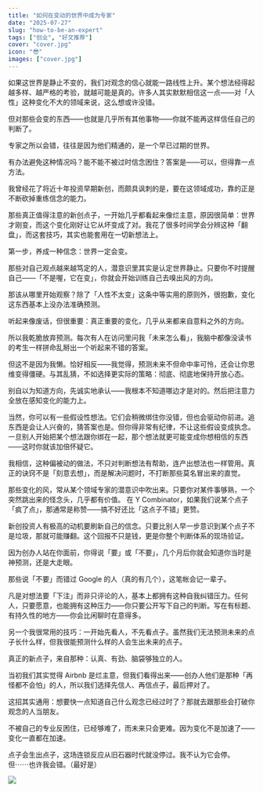 ```yaml
---
title: "如何在变动的世界中成为专家"
date: "2025-07-27"
slug: "how-to-be-an-expert"
tags: ["创业", "好文推荐"]
cover: "cover.jpg"
icon: "😎"
images: ["cover.jpg"]
---
```

如果这世界是静止不变的，我们对观念的信心就能一路线性上升。某个想法经得起越多样、越严格的考验，就越可能是真的。许多人其实默默相信这一点——对「人性」这种变化不大的领域来说，这么想或许没错。



但对那些会变的东西——也就是几乎所有其他事物——你就不能再这样信任自己的判断了。



专家之所以会错，往往是因为他们精通的，是一个早已过期的世界。



有办法避免这种情况吗？能不能不被过时信念困住？答案是——可以，但得靠一点方法。



我曾经花了将近十年投资早期新创，而颇具讽刺的是，要在这领域成功，靠的正是不断砍掉重练信念的能力。



那些真正值得注意的新创点子，一开始几乎都看起来像烂主意，原因很简单：世界才刚变，而这个变化刚好让它从坏变成了对。我花了很多时间学会分辨这种「翻盘」，而这套技巧，其实也能套用在一切新想法上。



第一步，养成一种信念：世界一定会变。



那些对自己观点越来越笃定的人，潜意识里其实是认定世界静止。只要你不时提醒自己——「不是喔，它在变」，你就会开始训练自己去嗅出风的方向。



那该从哪里开始观察？除了「人性不太变」这条中等实用的原则外，很抱歉，变化这东西基本上没办法准确预测。



听起来像废话，但很重要：真正重要的变化，几乎从来都来自意料之外的方向。



所以我乾脆放弃预测。每次有人在访问里问我「未来怎么看」，我脑中都像没读书的考生一样拼命乱掰出一个听起来不错的答案。



但这不是因为我懒。恰好相反——我觉得，预测未来不但命中率可怜，还会让你思维变得僵硬。与其乱猜，不如选择更实际的策略：彻底、彻底地保持开放心态。



别自以为知道方向，先诚实地承认——我根本不知道哪边才是对的。然后把注意力全放在感知变化的能力上。



当然，你可以有一些假设性想法。它们会稍微绑住你没错，但也会驱动你前进。追东西是会让人兴奋的，猜答案也是。但你得非常有纪律，不让这些假设变成执念。
一旦别人开始把某个想法跟你绑在一起，那个想法就更可能变成你想相信的东西——这时你就该加倍怀疑它。



我相信，这种偏被动的做法，不只对判断想法有帮助，连产出想法也一样管用。真正的诀窍不是「刻意去想」，而是解决问题时，不打断那些莫名冒出来的直觉。



那些变化的风，常从某个领域专家的潜意识中吹出来。只要你对某件事够熟，一个突然跳出来的怪念头，几乎都有价值。
在 Y Combinator，如果我们说某个点子「疯了点」，那通常是称赞——搞不好还比「这点子不错」更赞。



新创投资人有极高的动机要刷新自己的信念。只要比别人早一步意识到某个点子不是垃圾，那就可能赚翻。这个回报不只是钱，更是你整个判断体系的现场验证。



因为创办人站在你面前，你得说「要」或「不要」，几个月后你就会知道你当时是神预测，还是大走眼。



那些说「不要」而错过 Google 的人（真的有几个），这笔帐会记一辈子。



凡是对想法要「下注」而非只评论的人，基本上都拥有这种自我纠错压力。任何人，只要愿意，也能拥有这种压力——你只要公开写下自己的判断。写在有标题、有持久性的地方——你会比闲聊时在意得多。



另一个我很常用的技巧：一开始先看人，不先看点子。虽然我们无法预测未来的点子长什么样，但我很能预测什么样的人会生出未来的点子。



真正的新点子，来自那种：认真、有劲、脑袋够独立的人。



当初我们其实觉得 Airbnb 是烂主意，但我们看得出来——创办人他们是那种「再怪都不会怕」的人，所以我们选择先信人、再信点子，最后押对了。



这招其实通用：想要快一点知道自己什么观念已经过时了？那就去跟那些会打破你观念的人当朋友。



不被自己的专业反困住，已经够难了，而未来只会更难。因为变化不是加速了——变化一直都在加速。



点子会生出点子，这场连锁反应从旧石器时代就没停过。我不认为它会停。
但⋯⋯也许我会错。（最好是）




![](https://prod-files-secure.s3.us-west-2.amazonaws.com/112d0858-5090-4d34-a606-b75eb8d65fd2/46476355-9cf3-4e99-9b7a-3531bc426380/1000202064.png?X-Amz-Algorithm=AWS4-HMAC-SHA256&X-Amz-Content-Sha256=UNSIGNED-PAYLOAD&X-Amz-Credential=ASIAZI2LB466SZ6ZSXVO%2F20251025%2Fus-west-2%2Fs3%2Faws4_request&X-Amz-Date=20251025T163542Z&X-Amz-Expires=3600&X-Amz-Security-Token=IQoJb3JpZ2luX2VjELv%2F%2F%2F%2F%2F%2F%2F%2F%2F%2FwEaCXVzLXdlc3QtMiJHMEUCICTLWjfda72XS9p%2B6dFw7HeYMywHyOLsmW52RP7ithM%2FAiEA%2BFS3vordkwwWD2g3Vk0dOdQzfL%2B658zykzOH%2FOtE434q%2FwMIdBAAGgw2Mzc0MjMxODM4MDUiDNt86R7WzCpH1kL0FCrcA8zRT6ck4%2FTFgd7KR0za1HSMLaTmWSvL1T2m%2FIbSMCdQ2%2FS20oULu5nSMsMYbnG0YD4bfMZDDIjzF%2BF3m%2BzgjD7xjUILoQ%2Bb2ySHF%2FRelAzHDKNlpuF3xsTuRDEIl5bVAyOzb9E%2Ba7EBc1U347wN52YT44vOvpvprw6sKAoquQcGFQxVmBZvEbT8Rb3VVyr8pVY8n%2Bwnq66Ukkg2wlNstTOFyD0a7kUzMr630mRwaH1M4RNV2ge2c0S3tPidSKrFDZeHpJVMcsX3ozKEfveO7nFGWcjwyt%2Bk1WAq3rRToP17NsBkxyNot55xQhgSfZadpU%2F6SkRVk09ArpZokRpMOBEtEp2coMwxDd0JfKSzkfoEfG4%2FeI%2BJRuhtDSacW4g6kMlXg33spWhjkjDm50iVEUbrTiacahLfDVbYdT%2FKS6HuRb78wyIaipqE0Ml2iwHMC3WspNpNBUBW7mIgDwSm%2BwYp%2Bc07pFN1vAq4NELeq1PmQMtUqv2h%2B1jJrZao3EaXtZgPeeSjihXURuVhsACUFBkutcdLsKV6EaYn7fBXAhPmNo9ZgYgnbN8XDgLZoZn8%2Fwnt94JmpqdwzMfgNCtqASCK%2F4uSDnUrIbOJ%2Fivq7zx9fPitJAvZJdkkEGuMMJ%2FY8scGOqUBpyJR9qkMA349OoLZl3Jp%2FLSYXos%2BGbPtsjf25817%2FDNVWHhv8xero9c4j9yq%2FkSdkJoD1JOCGGgw9xV5N%2B%2FIsvI88qPItqxTPKhdwBrm%2B3A1AgmNcNIY13ac1vUNskUc6uA2%2BkiwgO5u%2B4iC3UPjrNPDtzMCrFI%2B8Jt3115slClf7x9HFGF7AEiQ70ByJP4OnT3a%2FvgRoGQ6kvFkWvaF8Cw8i%2BZb&X-Amz-Signature=b4320840c76f4406587ae92d9df09e8c18b8efd906d9c92a2df189c79db900d3&X-Amz-SignedHeaders=host&x-amz-checksum-mode=ENABLED&x-id=GetObject)

